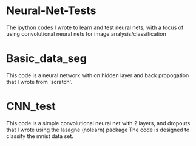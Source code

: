 # Neural-Net-Tests
The ipython codes I wrote to learn and test neural nets, with a focus of using convolutional neural nets for image analysis/classification

# Basic_data_seg
This code is a neural network with on hidden layer and back propogation that I wrote from 'scratch'. 

# CNN_test
This code is a simple convolutional neural net with 2 layers, and dropouts that I wrote using the lasagne (nolearn) package
The code is designed to classify the mnist data set.
